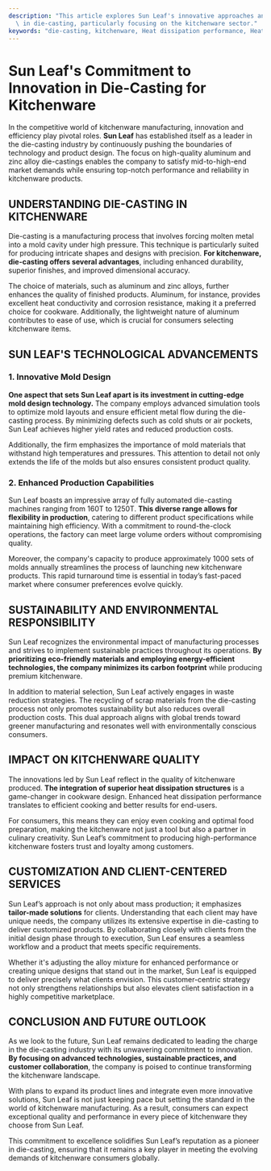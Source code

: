 ```yaml
---
description: "This article explores Sun Leaf's innovative approaches and technological advancements\
  \ in die-casting, particularly focusing on the kitchenware sector."
keywords: "die-casting, kitchenware, Heat dissipation performance, Heat dissipation structure"
---
```

# Sun Leaf's Commitment to Innovation in Die-Casting for Kitchenware

In the competitive world of kitchenware manufacturing, innovation and efficiency play pivotal roles. **Sun Leaf** has established itself as a leader in the die-casting industry by continuously pushing the boundaries of technology and product design. The focus on high-quality aluminum and zinc alloy die-castings enables the company to satisfy mid-to-high-end market demands while ensuring top-notch performance and reliability in kitchenware products.

## UNDERSTANDING DIE-CASTING IN KITCHENWARE

Die-casting is a manufacturing process that involves forcing molten metal into a mold cavity under high pressure. This technique is particularly suited for producing intricate shapes and designs with precision. **For kitchenware, die-casting offers several advantages**, including enhanced durability, superior finishes, and improved dimensional accuracy.

The choice of materials, such as aluminum and zinc alloys, further enhances the quality of finished products. Aluminum, for instance, provides excellent heat conductivity and corrosion resistance, making it a preferred choice for cookware. Additionally, the lightweight nature of aluminum contributes to ease of use, which is crucial for consumers selecting kitchenware items.

## SUN LEAF'S TECHNOLOGICAL ADVANCEMENTS

### 1. Innovative Mold Design

**One aspect that sets Sun Leaf apart is its investment in cutting-edge mold design technology.** The company employs advanced simulation tools to optimize mold layouts and ensure efficient metal flow during the die-casting process. By minimizing defects such as cold shuts or air pockets, Sun Leaf achieves higher yield rates and reduced production costs. 

Additionally, the firm emphasizes the importance of mold materials that withstand high temperatures and pressures. This attention to detail not only extends the life of the molds but also ensures consistent product quality.

### 2. Enhanced Production Capabilities

Sun Leaf boasts an impressive array of fully automated die-casting machines ranging from 160T to 1250T. **This diverse range allows for flexibility in production**, catering to different product specifications while maintaining high efficiency. With a commitment to round-the-clock operations, the factory can meet large volume orders without compromising quality.

Moreover, the company's capacity to produce approximately 1000 sets of molds annually streamlines the process of launching new kitchenware products. This rapid turnaround time is essential in today’s fast-paced market where consumer preferences evolve quickly.

## SUSTAINABILITY AND ENVIRONMENTAL RESPONSIBILITY

Sun Leaf recognizes the environmental impact of manufacturing processes and strives to implement sustainable practices throughout its operations. **By prioritizing eco-friendly materials and employing energy-efficient technologies, the company minimizes its carbon footprint** while producing premium kitchenware.

In addition to material selection, Sun Leaf actively engages in waste reduction strategies. The recycling of scrap materials from the die-casting process not only promotes sustainability but also reduces overall production costs. This dual approach aligns with global trends toward greener manufacturing and resonates well with environmentally conscious consumers.

## IMPACT ON KITCHENWARE QUALITY

The innovations led by Sun Leaf reflect in the quality of kitchenware produced. **The integration of superior heat dissipation structures** is a game-changer in cookware design. Enhanced heat dissipation performance translates to efficient cooking and better results for end-users. 

For consumers, this means they can enjoy even cooking and optimal food preparation, making the kitchenware not just a tool but also a partner in culinary creativity. Sun Leaf’s commitment to producing high-performance kitchenware fosters trust and loyalty among customers.

## CUSTOMIZATION AND CLIENT-CENTERED SERVICES

Sun Leaf’s approach is not only about mass production; it emphasizes **tailor-made solutions** for clients. Understanding that each client may have unique needs, the company utilizes its extensive expertise in die-casting to deliver customized products. By collaborating closely with clients from the initial design phase through to execution, Sun Leaf ensures a seamless workflow and a product that meets specific requirements.

Whether it's adjusting the alloy mixture for enhanced performance or creating unique designs that stand out in the market, Sun Leaf is equipped to deliver precisely what clients envision. This customer-centric strategy not only strengthens relationships but also elevates client satisfaction in a highly competitive marketplace.

## CONCLUSION AND FUTURE OUTLOOK

As we look to the future, Sun Leaf remains dedicated to leading the charge in the die-casting industry with its unwavering commitment to innovation. **By focusing on advanced technologies, sustainable practices, and customer collaboration**, the company is poised to continue transforming the kitchenware landscape. 

With plans to expand its product lines and integrate even more innovative solutions, Sun Leaf is not just keeping pace but setting the standard in the world of kitchenware manufacturing. As a result, consumers can expect exceptional quality and performance in every piece of kitchenware they choose from Sun Leaf.

This commitment to excellence solidifies Sun Leaf’s reputation as a pioneer in die-casting, ensuring that it remains a key player in meeting the evolving demands of kitchenware consumers globally.
